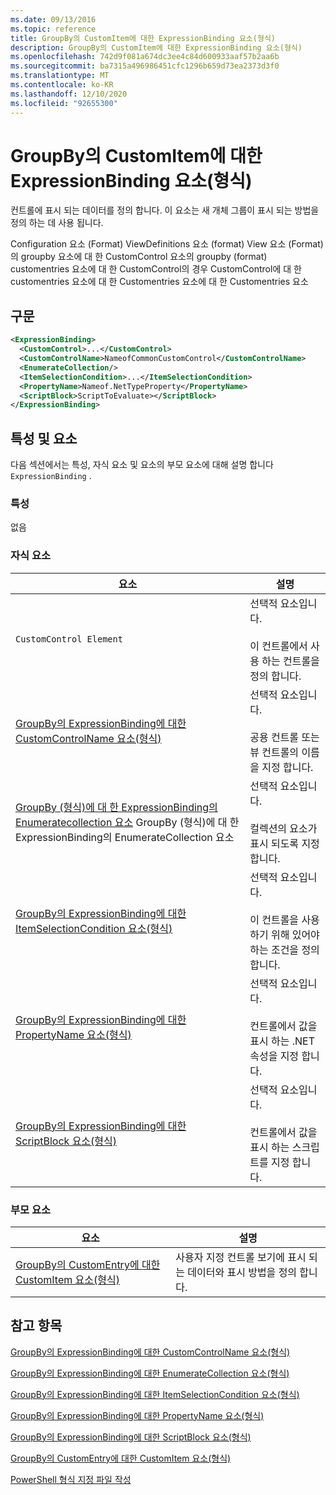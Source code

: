 ```yaml
---
ms.date: 09/13/2016
ms.topic: reference
title: GroupBy의 CustomItem에 대한 ExpressionBinding 요소(형식)
description: GroupBy의 CustomItem에 대한 ExpressionBinding 요소(형식)
ms.openlocfilehash: 742d9f081a674dc3ee4c84d600933aaf57b2aa6b
ms.sourcegitcommit: ba7315a496986451cfc1296b659d73ea2373d3f0
ms.translationtype: MT
ms.contentlocale: ko-KR
ms.lasthandoff: 12/10/2020
ms.locfileid: "92655300"
---
```

# <a name="expressionbinding-element-for-customitem-for-groupby-format"></a>GroupBy의 CustomItem에 대한 ExpressionBinding 요소(형식)

컨트롤에 표시 되는 데이터를 정의 합니다. 이 요소는 새 개체 그룹이 표시 되는 방법을 정의 하는 데 사용 됩니다.

Configuration 요소 (Format) ViewDefinitions 요소 (format) View 요소 (Format)의 groupby 요소에 대 한 CustomControl 요소의 groupby (format) customentries 요소에 대 한 CustomControl의 경우 CustomControl에 대 한 customentries 요소에 대 한 Customentries 요소에 대 한 Customentries 요소

## <a name="syntax"></a>구문

```xml
<ExpressionBinding>
  <CustomControl>...</CustomControl>
  <CustomControlName>NameofCommonCustomControl</CustomControlName>
  <EnumerateCollection/>
  <ItemSelectionCondition>...</ItemSelectionCondition>
  <PropertyName>Nameof.NetTypeProperty</PropertyName>
  <ScriptBlock>ScriptToEvaluate></ScriptBlock>
</ExpressionBinding>
```

## <a name="attributes-and-elements"></a>특성 및 요소

다음 섹션에서는 특성, 자식 요소 및 요소의 부모 요소에 대해 설명 합니다 `ExpressionBinding` .

### <a name="attributes"></a>특성

없음

### <a name="child-elements"></a>자식 요소

|요소|설명|
|-------------|-----------------|
|`CustomControl Element`|선택적 요소입니다.<br /><br /> 이 컨트롤에서 사용 하는 컨트롤을 정의 합니다.|
|[GroupBy의 ExpressionBinding에 대한 CustomControlName 요소(형식)](./customcontrolname-element-for-expressionbinding-for-groupby-format.md)|선택적 요소입니다.<br /><br /> 공용 컨트롤 또는 뷰 컨트롤의 이름을 지정 합니다.|
|[GroupBy (형식)에 대 한 ExpressionBinding의 Enumeratecollection 요소](./enumeratecollection-element-for-expressionbinding-for-groupby-format.md) GroupBy (형식)에 대 한 ExpressionBinding의 EnumerateCollection 요소|선택적 요소입니다.<br /><br /> 컬렉션의 요소가 표시 되도록 지정 합니다.|
|[GroupBy의 ExpressionBinding에 대한 ItemSelectionCondition 요소(형식)](./itemselectioncondition-element-for-expressionbinding-for-groupby-format.md)|선택적 요소입니다.<br /><br /> 이 컨트롤을 사용 하기 위해 있어야 하는 조건을 정의 합니다.|
|[GroupBy의 ExpressionBinding에 대한 PropertyName 요소(형식)](./propertyname-element-for-expressionbinding-for-groupby-format.md)|선택적 요소입니다.<br /><br /> 컨트롤에서 값을 표시 하는 .NET 속성을 지정 합니다.|
|[GroupBy의 ExpressionBinding에 대한 ScriptBlock 요소(형식)](./scriptblock-element-for-expressionbinding-for-groupby-format.md)|선택적 요소입니다.<br /><br /> 컨트롤에서 값을 표시 하는 스크립트를 지정 합니다.|

### <a name="parent-elements"></a>부모 요소

|요소|설명|
|-------------|-----------------|
|[GroupBy의 CustomEntry에 대한 CustomItem 요소(형식)](./customitem-element-for-customentry-for-groupby-format.md)|사용자 지정 컨트롤 보기에 표시 되는 데이터와 표시 방법을 정의 합니다.|

## <a name="see-also"></a>참고 항목

[GroupBy의 ExpressionBinding에 대한 CustomControlName 요소(형식)](./customcontrolname-element-for-expressionbinding-for-groupby-format.md)

[GroupBy의 ExpressionBinding에 대한 EnumerateCollection 요소(형식)](./enumeratecollection-element-for-expressionbinding-for-groupby-format.md)

[GroupBy의 ExpressionBinding에 대한 ItemSelectionCondition 요소(형식)](./itemselectioncondition-element-for-expressionbinding-for-groupby-format.md)

[GroupBy의 ExpressionBinding에 대한 PropertyName 요소(형식)](./propertyname-element-for-expressionbinding-for-groupby-format.md)

[GroupBy의 ExpressionBinding에 대한 ScriptBlock 요소(형식)](./scriptblock-element-for-expressionbinding-for-groupby-format.md)

[GroupBy의 CustomEntry에 대한 CustomItem 요소(형식)](./customitem-element-for-customentry-for-groupby-format.md)

[PowerShell 형식 지정 파일 작성](./writing-a-powershell-formatting-file.md)
